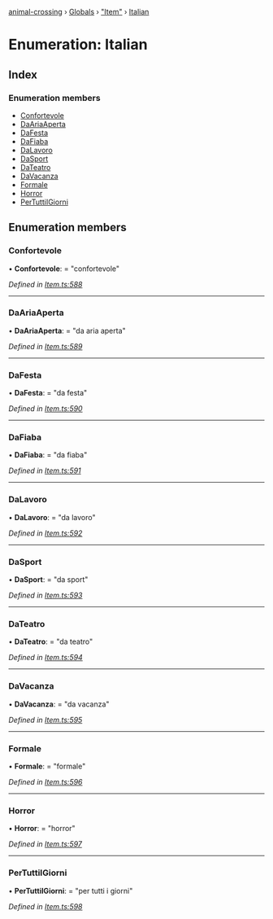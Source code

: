 [animal-crossing](../README.md) › [Globals](../globals.md) › ["Item"](../modules/_item_.md) › [Italian](_item_.italian.md)

# Enumeration: Italian

## Index

### Enumeration members

* [Confortevole](_item_.italian.md#confortevole)
* [DaAriaAperta](_item_.italian.md#daariaaperta)
* [DaFesta](_item_.italian.md#dafesta)
* [DaFiaba](_item_.italian.md#dafiaba)
* [DaLavoro](_item_.italian.md#dalavoro)
* [DaSport](_item_.italian.md#dasport)
* [DaTeatro](_item_.italian.md#dateatro)
* [DaVacanza](_item_.italian.md#davacanza)
* [Formale](_item_.italian.md#formale)
* [Horror](_item_.italian.md#horror)
* [PerTuttiIGiorni](_item_.italian.md#pertuttiigiorni)

## Enumeration members

###  Confortevole

• **Confortevole**: = "confortevole"

*Defined in [Item.ts:588](https://github.com/Norviah/animal-crossing/blob/3d769dc/module/types/Item.ts#L588)*

___

###  DaAriaAperta

• **DaAriaAperta**: = "da aria aperta"

*Defined in [Item.ts:589](https://github.com/Norviah/animal-crossing/blob/3d769dc/module/types/Item.ts#L589)*

___

###  DaFesta

• **DaFesta**: = "da festa"

*Defined in [Item.ts:590](https://github.com/Norviah/animal-crossing/blob/3d769dc/module/types/Item.ts#L590)*

___

###  DaFiaba

• **DaFiaba**: = "da fiaba"

*Defined in [Item.ts:591](https://github.com/Norviah/animal-crossing/blob/3d769dc/module/types/Item.ts#L591)*

___

###  DaLavoro

• **DaLavoro**: = "da lavoro"

*Defined in [Item.ts:592](https://github.com/Norviah/animal-crossing/blob/3d769dc/module/types/Item.ts#L592)*

___

###  DaSport

• **DaSport**: = "da sport"

*Defined in [Item.ts:593](https://github.com/Norviah/animal-crossing/blob/3d769dc/module/types/Item.ts#L593)*

___

###  DaTeatro

• **DaTeatro**: = "da teatro"

*Defined in [Item.ts:594](https://github.com/Norviah/animal-crossing/blob/3d769dc/module/types/Item.ts#L594)*

___

###  DaVacanza

• **DaVacanza**: = "da vacanza"

*Defined in [Item.ts:595](https://github.com/Norviah/animal-crossing/blob/3d769dc/module/types/Item.ts#L595)*

___

###  Formale

• **Formale**: = "formale"

*Defined in [Item.ts:596](https://github.com/Norviah/animal-crossing/blob/3d769dc/module/types/Item.ts#L596)*

___

###  Horror

• **Horror**: = "horror"

*Defined in [Item.ts:597](https://github.com/Norviah/animal-crossing/blob/3d769dc/module/types/Item.ts#L597)*

___

###  PerTuttiIGiorni

• **PerTuttiIGiorni**: = "per tutti i giorni"

*Defined in [Item.ts:598](https://github.com/Norviah/animal-crossing/blob/3d769dc/module/types/Item.ts#L598)*
